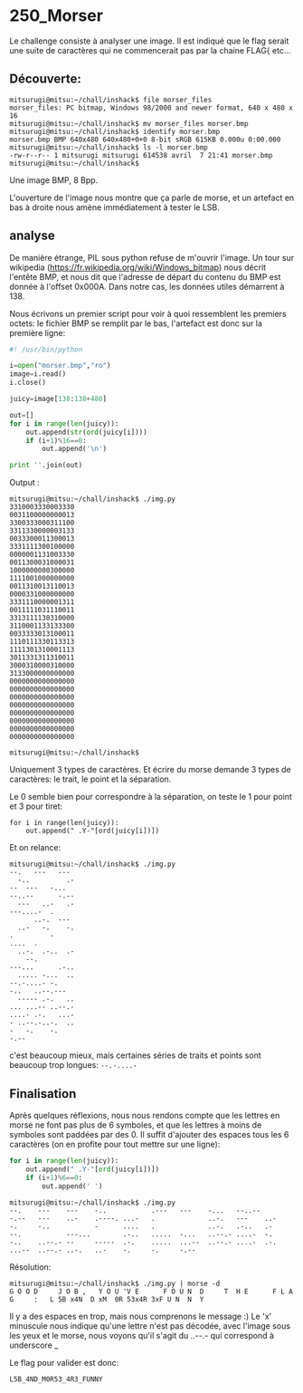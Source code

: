 # 250_Morser
Le challenge consiste à analyser une image.
Il est indiqué que le flag serait une suite de caractères qui ne commencerait pas par la chaine FLAG{ etc...

## Découverte:
```
mitsurugi@mitsu:~/chall/inshack$ file morser_files 
morser_files: PC bitmap, Windows 98/2000 and newer format, 640 x 480 x 16
mitsurugi@mitsu:~/chall/inshack$ mv morser_files morser.bmp 
mitsurugi@mitsu:~/chall/inshack$ identify morser.bmp 
morser.bmp BMP 640x480 640x480+0+0 8-bit sRGB 615KB 0.000u 0:00.000
mitsurugi@mitsu:~/chall/inshack$ ls -l morser.bmp 
-rw-r--r-- 1 mitsurugi mitsurugi 614538 avril  7 21:41 morser.bmp
mitsurugi@mitsu:~/chall/inshack$ 
```

Une image BMP, 8 Bpp. 

L'ouverture de l'image nous montre que ça parle de morse, et un artefact en bas à droite nous amène immédiatement à tester le LSB.

## analyse
De manière étrange, PIL sous python refuse de m'ouvrir l'image. Un tour sur wikipedia (https://fr.wikipedia.org/wiki/Windows_bitmap) nous décrit l'entête BMP, et nous dit que l'adresse de départ du contenu du BMP est donnée à l'offset 0x000A.
Dans notre cas, les données utiles démarrent à 138.

Nous écrivons un premier script pour voir à quoi ressemblent les premiers octets: le fichier BMP se remplit par le bas, l'artefact est donc sur la première ligne:

```python
#! /usr/bin/python

i=open("morser.bmp","ro")
image=i.read()
i.close()

juicy=image[138:138+480]

out=[]
for i in range(len(juicy)):
    out.append(str(ord(juicy[i])))
    if (i+1)%16==0:
        out.append('\n')

print ''.join(out)
```

Output :

```
mitsurugi@mitsu:~/chall/inshack$ ./img.py 
3310003330003330
0031100000000013
3300333000311100
3311330000003133
0033300011300013
3331111300100000
0000001131003330
0011300031000031
1000000000300000
1111001000000000
0011310013110013
0000331000000000
3331110000001311
0011111031110011
3313111130310000
3110001133133300
0033333013100011
1110111330113313
1111301310001113
3011331311310011
3000310000310000
3133000000000000
0000000000000000
0000000000000000
0000000000000000
0000000000000000
0000000000000000
0000000000000000
0000000000000000
0000000000000000

mitsurugi@mitsu:~/chall/inshack$
```

Uniquement 3 types de caractères.
Et écrire du morse demande 3 types de caractères: le trait, le point et la séparation.

Le 0 semble bien pour correspondre à la séparation, on teste le 1 pour point et 3 pour tiret:
```
for i in range(len(juicy)):
    out.append(" .Y-"[ord(juicy[i])])
```

Et on relance:

```
mitsurugi@mitsu:~/chall/inshack$ ./img.py 
--.   ---   --- 
  -..         .-
--  ---   -...  
--..--      -.--
  ---   ..-   .-
---....-  .     
      ..-.  --- 
  ..-   -.    -.
.         -     
....  .         
  ..-.  .-..  .-
    --.         
---...      .-..
  ..... -...  ..
--.-....- -.    
-..   ..--.---  
  ----- .-.   ..
... ...-- ..--.-
....- .-.   ...-
- ..--.-..-.  ..
-   -.    -.    
-.--            
```
c'est beaucoup mieux, mais certaines séries de traits et points sont beaucoup trop longues:
`--.-....-`

## Finalisation
Après quelques réflexions, nous nous rendons compte que les lettres en morse ne font pas plus de 6 symboles, et que les lettres à moins de symboles sont paddées par des 0. 
Il suffit d'ajouter des espaces tous les 6 caractères (on en profite pour tout mettre sur une ligne):

```python
for i in range(len(juicy)):
    out.append(" .Y-"[ord(juicy[i])])
    if (i+1)%6==0:
        out.append(' ')
```

```
mitsurugi@mitsu:~/chall/inshack$ ./img.py 
--.    ---    ---    -..           .---   ---    -...   --..--        -.--   ---    ..-    .----. ...-   .             ..-.   ---    ..-    -.     -..           -      ....   .             ..-.   .-..   .-     --.           ---...        .-..   .....  -...   ..--.- ....-  -.     -..    ..--.- --     -----  .-.    .....  ...--  ..--.- ....-  .-.    ...--  ..--.- ..-.   ..-    -.     -.     -.--    
```

Résolution:
```
mitsurugi@mitsu:~/chall/inshack$ ./img.py | morse -d
G O O D     J O B ,   Y O U 'V E      F O U N  D     T  H E      F L A  G     :   L 5B x4N  D xM  0R 53x4R 3xF U N  N  Y
```
Il y a des espaces en trop, mais nous comprenons le message :)
Le 'x' minuscule nous indique qu'une lettre n'est pas décodée, avec l'image sous les yeux et le morse, nous voyons qu'il s'agit 
du ..--.- qui correspond à underscore _

Le flag pour valider est donc:
```
L5B_4ND_M0R53_4R3_FUNNY
```
